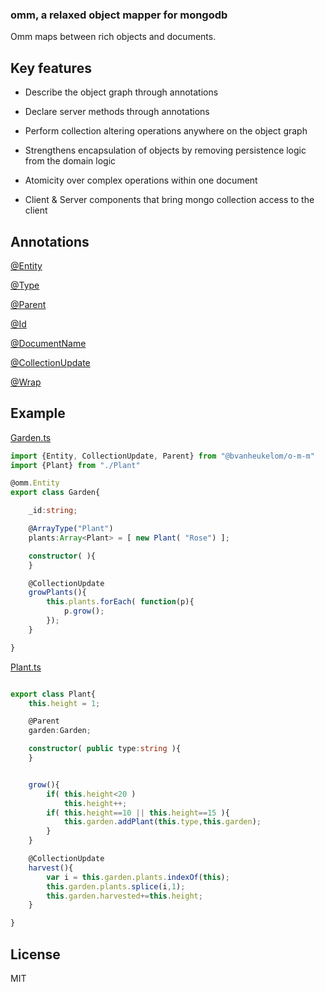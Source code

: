 ### omm, a relaxed object mapper for mongodb

Omm maps between rich objects and documents.

## Key features

- Describe the object graph through annotations

- Declare server methods through annotations

- Perform collection altering operations anywhere on the object graph

- Strengthens encapsulation of objects by removing persistence logic from the domain logic

- Atomicity over complex operations within one document

- Client & Server components that bring mongo collection access to the client

## Annotations

[@Entity](globals.html#entity)

[@Type](globals.html##type)

[@Parent](globals.html##parent)

[@Id](globals.html##parent)

[@DocumentName](globals.html##documentname)

[@CollectionUpdate](globals.html##collectionupdate)

[@Wrap](globals.html##wrap)


## Example

[Garden.ts](example/Garden.js)
```ts
import {Entity, CollectionUpdate, Parent} from "@bvanheukelom/o-m-m"
import {Plant} from "./Plant"

@omm.Entity
export class Garden{

	_id:string;

	@ArrayType("Plant")
	plants:Array<Plant> = [ new Plant( "Rose") ];

	constructor( ){
	}

	@CollectionUpdate
	growPlants(){
	    this.plants.forEach( function(p){
	        p.grow();
	    });
	}

}
```

[Plant.ts](example/Plant.ts)
```ts

export class Plant{
	this.height = 1;

	@Parent
	garden:Garden;

	constructor( public type:string ){
	}


	grow(){
    	if( this.height<20 )
    		this.height++;
    	if( this.height==10 || this.height==15 ){
    		this.garden.addPlant(this.type,this.garden);
    	}
    }

    @CollectionUpdate
    harvest(){
    	var i = this.garden.plants.indexOf(this);
    	this.garden.plants.splice(i,1);
    	this.garden.harvested+=this.height;
    }

}


```

## License

MIT



